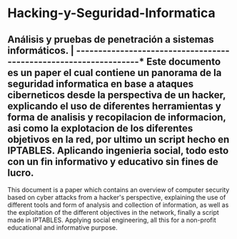# Hacking-y-Seguridad-Informatica                                
Análisis y pruebas de penetración a sistemas informáticos.       |
-----------------------------------------------------------------*
Este documento es un paper el cual contiene un panorama de la seguridad informatica
en base a ataques ciberneticos desde la perspectiva de un hacker, explicando el uso
de diferentes herramientas y forma de analisis y recopilacion de informacion, asi como
la explotacion de los diferentes objetivos en la red, por ultimo un script hecho en IPTABLES.
Aplicando ingenieria social, todo esto con un fin informativo y educativo sin fines de lucro.
--------------------------------------------------------------------
This document is a paper which contains an overview of computer security
based on cyber attacks from a hacker's perspective, explaining the use
of different tools and form of analysis and collection of information, as well as
the exploitation of the different objectives in the network, finally a script made in IPTABLES.
Applying social engineering, all this for a non-profit educational and informative purpose.
